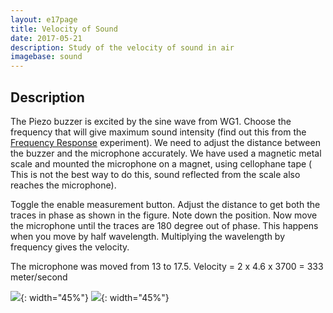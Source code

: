 ```yaml
---
layout: e17page
title: Velocity of Sound
date: 2017-05-21
description: Study of the velocity of sound in air
imagebase: sound
---
```


## Description

The Piezo buzzer is excited by the sine wave from WG1. Choose the
frequency that will give maximum sound intensity (find out this from the
[Frequency Response](./images/screenshots/sound-freq-resp.png) experiment). We
need to adjust the distance between the buzzer and the microphone
accurately. We have used a magnetic metal scale and mounted the microphone
on a magnet, using cellophane tape ( This is not the best way to do this,
sound reflected from the scale also reaches the microphone). 

Toggle the enable measurement button. Adjust the distance to get both the
traces in phase as shown in the figure. Note down the position. Now move
the microphone until the traces are 180 degree out of phase. This happens
when you move by half wavelength. Multiplying the wavelength by frequency
gives the velocity.

The microphone was moved from 13 to 17.5. Velocity = 2 x 4.6 x 3700 = 333 meter/second

![](images/sound-vel-2.jpg){: width="45%"}
![](images/sound-vel2.png){: width="45%"}

